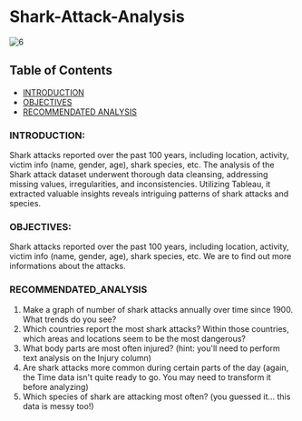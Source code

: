# Shark-Attack-Analysis
![6](https://github.com/Temitope1456/Shark-Attack-Analysis/assets/26870543/1a73c3b8-89e4-4dac-bdb1-c9e1c1b8f26c)

## Table of Contents
- [INTRODUCTION](#INTRODUCTION)
- [OBJECTIVES](#OBJECTIVES)
- [RECOMMENDATED ANALYSIS](#RECOMMENDATED_ANALYSIS)

### INTRODUCTION:
Shark attacks reported over the past 100 years, including location, activity, victim info (name, gender, age), shark species, etc. 
The analysis of the Shark attack dataset underwent thorough data cleansing, addressing missing values, irregularities, and inconsistencies. Utilizing Tableau, it extracted valuable insights reveals intriguing patterns of shark attacks and species.

### OBJECTIVES:
Shark attacks reported over the past 100 years, including location, activity, victim info (name, gender, age), shark species, etc.
We are to find out more informations about the attacks.

### RECOMMENDATED_ANALYSIS
1. Make a graph of number of shark attacks annually over time since 1900. What trends do 
you see? 
2. Which countries report the most shark attacks? Within those countries, which areas and 
locations seem to be the most dangerous? 
4. What body parts are most often injured? (hint: you'll need to perform text analysis on the 
Injury column) 
5. Are shark attacks more common during certain parts of the day (again, the Time data isn't 
quite ready to go. You may need to transform it before analyzing) 
6. Which species of shark are attacking most often? (you guessed it... this data is messy too!)
   
